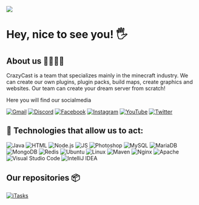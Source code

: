![](https://i.imgur.com/OwDd7jP.png)

# Hey, nice to see you! 🖐

## About us 👨‍👨‍👦‍👦

CrazyCast is a team that specializes mainly in the minecraft industry. We can create our own plugins, plugin packs, build maps, create graphics and websites.
Our team can create your dream server from scratch!

Here you will find our socialmedia

[![Gmail](https://img.shields.io/badge/-Gmail-c14438?style=flat-square&logo=Gmail&logoColor=white&link=mailto:support@crazycast.eu)](mailto:support@crazycast.eu)
[![Discord](https://img.shields.io/badge/Discord-5865F2?style=flat-square&logo=discord&logoColor=white)](https://discord.gg/crazycast)
[![Facebook](https://img.shields.io/badge/Facebook-1877F2?style=flat-square&logo=facebook&logoColor=white)](https://facebook.com/official.crazycast)
[![Instagram](https://img.shields.io/badge/Instagram-E4405F?style=flat-square&logo=instagram&logoColor=white)](https://instagram.com/crazycast.official)
[![YouTube](https://img.shields.io/badge/YouTube-FF0000?style=flat-square&logo=youtube&logoColor=white)](https://youtube.com/@crazycast.official)
[![Twitter](https://img.shields.io/badge/Twitter-4D93FE?style=flat-square&logo=twitter&logoColor=white)](https://x.com/off_crazycast)
</br>

## 🔧 Technologies that allow us to act:

![Java](https://img.shields.io/badge/Java-ED8B00?style=flat-square&logo=java&logoColor=white)
![HTML](https://img.shields.io/badge/HTML5-E34F26?style=flat-square&logo=html5&logoColor=white)
![Node.js](https://img.shields.io/badge/Node.js-339933?style=flat-square&logo=node.js&logoColor=white)
![JS](https://img.shields.io/badge/JavaScript-F7DF1E?style=flat-square&logo=javascript&logoColor=black)
![Photoshop](https://img.shields.io/badge/Adobe%20Photoshop-31A8FF?style=flat-square&logo=adobe-photoshop&logoColor=white)
![MySQL](https://img.shields.io/badge/MySQL-4479A1?style=flat-square&logo=mysql&logoColor=white)
![MariaDB](https://img.shields.io/badge/MariaDB-003545?style=flat-square&logo=mariadb&logoColor=white)
![MongoDB](https://img.shields.io/badge/MongoDB-47A248?style=flat-square&logo=mongodb&logoColor=white)
![Redis](https://img.shields.io/badge/Redis-DC382D?style=flat-square&logo=redis&logoColor=white)
![Ubuntu](https://img.shields.io/badge/Ubuntu-E95420?style=flat-square&logo=ubuntu&logoColor=white)
![Linux](https://img.shields.io/badge/Linux-FCC624?style=flat-square&logo=linux&logoColor=black)
![Maven](https://img.shields.io/badge/Maven-C71A36?style=flat-square&logo=apache-maven&logoColor=white)
![Nginx](https://img.shields.io/badge/Nginx-009639?style=flat-square&logo=nginx&logoColor=white)
![Apache](https://img.shields.io/badge/Apache-D22128?style=flat-square&logo=apache&logoColor=white)
![Visual Studio Code](https://img.shields.io/badge/Visual_Studio_Code-007ACC?style=flat-square&logo=visual-studio-code&logoColor=white)
![IntelliJ IDEA](https://img.shields.io/badge/IntelliJ_IDEA-000000?style=flat-square&logo=jetbrains&logoColor=white)

## Our repositories 📦

[![iTasks](https://github-readme-stats.vercel.app/api/pin/?username=crazycast-team&repo=CrazyMotd&border_color=126CF7&bg_color=0D1117&title_color=C9D1D9&text_color=8B949E&icon_color=126CF7)](https://github.com/crazycast-team/CrazyMotd)


